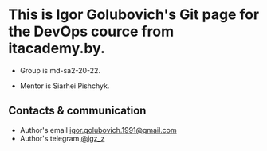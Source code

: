 # This is Igor Golubovich's Git page for the DevOps cource from itacademy.by.  

* Group is md-sa2-20-22.

* Mentor is Siarhei Pishchyk.

## Contacts & communication

- Author's email [igor.golubovich.1991@gmail.com](igor.golubovich.1991@gmail.com)
- Author's telegram [@igz_z](https://t.me/igz_z)
